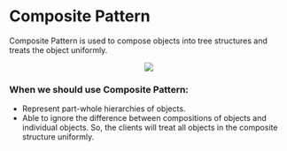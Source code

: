# Composite Pattern
Composite Pattern is used to compose objects into tree structures and treats the object uniformly.

<p align="center">
  <img src="https://user-images.githubusercontent.com/25744906/75620036-40596f80-5bb6-11ea-97f7-b062dc1d1ec3.png">
</p>

### When we should use Composite Pattern:
- Represent part-whole hierarchies of objects.
- Able to ignore the difference between compositions of objects and individual objects. So, the clients will treat all objects in the composite structure uniformly.
